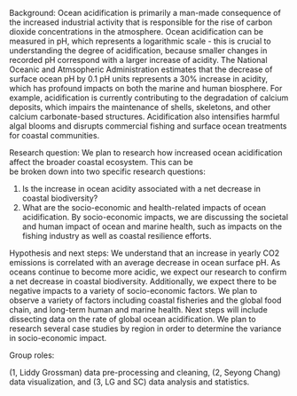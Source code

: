 Background:
Ocean acidification is primarily a man-made consequence of the increased industrial activity that is responsible for
the rise of carbon dioxide concentrations in the atmosphere. Ocean acidification can be measured in pH, which 
represents a logarithmic scale - this is crucial to understanding the degree of acidification, because smaller changes
in recorded pH correspond with a larger increase of acidity. The National Oceanic and Atmsopheric Administration 
estimates that the decrease of surface ocean pH by 0.1 pH units represents a 30% increase in acidity, which has
profound impacts on both the marine and human biosphere. For example, acidification is currently contributing to the 
degradation of calcium deposits, which impairs the maintenance of shells, skeletons, and other calcium carbonate-based
structures. Acidification also intensifies harmful algal blooms and disrupts commercial fishing and surface ocean 
treatments for coastal communities.

Research question:
We plan to research how increased ocean acidification affect the broader coastal ecosystem. This can be  
be broken down into two specific research questions:
1) Is the increase in ocean acidity associated with a net decrease in coastal biodiversity? 
2) What are the socio-economic and health-related impacts of ocean acidification. 
By socio-economic impacts, we are discussing the societal and human impact of ocean and marine health, such as impacts 
on the fishing industry as well as coastal resilience efforts.


Hypothesis and next steps:
We understand that an increase in yearly CO2 emissions is correlated with an average decrease in ocean surface pH.
As oceans continue to become more acidic, we expect our research to confirm a net decrease in coastal biodiversity. 
Additionally, we expect there to be negative impacts to a variety of socio-economic factors. We plan to observe a 
variety of factors including coastal fisheries and the global food chain, and long-term human and marine health. 
Next steps will include dissecting data on the rate of global ocean acidification. We plan to research several case 
studies by region in order to determine the variance in socio-economic impact.


Group roles: 

(1, Liddy Grossman) data pre-processing and cleaning, (2, Seyong Chang) data visualization, and (3, LG and SC) data analysis and statistics.


